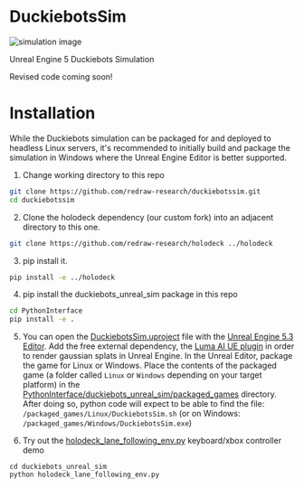 # DuckiebotsSim


![simulation image](duckiebots_sim_overview.png)

Unreal Engine 5 Duckiebots Simulation

Revised code coming soon!

# Installation

While the Duckiebots simulation can be packaged for and deployed to headless Linux servers, it's recommended to initially build and package the simulation in Windows where the Unreal Engine Editor is better supported.

1. Change working directory to this repo
```bash
git clone https://github.com/redraw-research/duckiebotssim.git
cd duckiebotssim
```

2. Clone the holodeck dependency (our custom fork) into an adjacent directory to this one.
```bash
git clone https://github.com/redraw-research/holodeck ../holodeck
```

3. pip install it.
```bash
pip install -e ../holodeck
```

4. pip install the duckiebots_unreal_sim package in this repo
```bash
cd PythonInterface
pip install -e .
```


5. You can open the [DuckiebotsSim.uproject](DuckiebotsSim.uproject) file with the [Unreal Engine 5.3 Editor](https://www.unrealengine.com/en-US/).
Add the free external dependency, the [Luma AI UE plugin](https://www.fab.com/listings/b52460e0-3ace-465e-a378-495a5531e318) in order to render gaussian splats in Unreal Engine.
In the Unreal Editor, package the game for Linux or Windows. Place the contents of the packaged game (a folder called `Linux` or `Windows` depending on your target platform) in the [PythonInterface/duckiebots_unreal_sim/packaged_games](PythonInterface/duckiebots_unreal_sim/packaged_games) directory. After doing so, python code will expect to be able to find the file: `/packaged_games/Linux/DuckiebotsSim.sh` (or on Windows: `/packaged_games/Windows/DuckiebotsSim.exe`)


6. Try out the [holodeck_lane_following_env.py](PythonInterface%2Fduckiebots_unreal_sim%2Fholodeck_lane_following_env.py) keyboard/xbox controller demo
```angular2html
cd duckiebots_unreal_sim
python holodeck_lane_following_env.py
```
